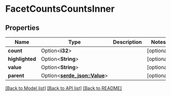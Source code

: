 # FacetCountsCountsInner

## Properties

Name | Type | Description | Notes
------------ | ------------- | ------------- | -------------
**count** | Option<**i32**> |  | [optional]
**highlighted** | Option<**String**> |  | [optional]
**value** | Option<**String**> |  | [optional]
**parent** | Option<[**serde_json::Value**](.md)> |  | [optional]

[[Back to Model list]](../README.md#documentation-for-models) [[Back to API list]](../README.md#documentation-for-api-endpoints) [[Back to README]](../README.md)


